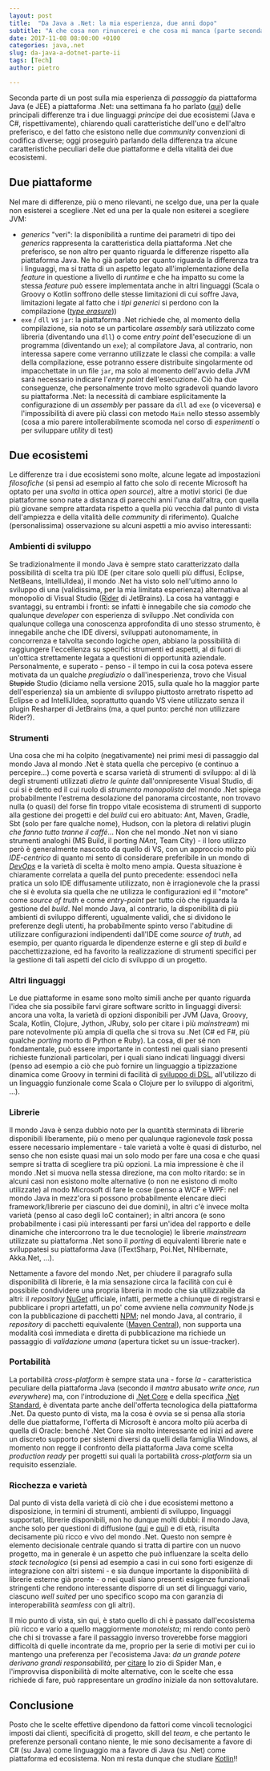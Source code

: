 ```yaml
---
layout: post
title:  "Da Java a .Net: la mia esperienza, due anni dopo"
subtitle: "A che cosa non rinuncerei e che cosa mi manca (parte seconda)"
date: 2017-11-08 08:00:00 +0100
categories: java,.net
slug: da-java-a-dotnet-parte-ii
tags: [Tech]
author: pietro

---
```

Seconda parte di un post sulla mia esperienza di _passaggio_ da piattaforma Java (e JEE) a piattaforma .Net: una settimana fa ho parlato ([qui](/java,.net/2017/10/31/da-java-a-dotnet-parte-i.html)) delle principali differenze tra i due linguaggi _principe_ dei due ecosistemi (Java e C#, rispettivamente), chiarendo quali caratteristiche dell'uno e dell'altro preferisco, e del fatto che esistono nelle due _community_ convenzioni di codifica diverse; oggi proseguirò parlando della differenza tra alcune caratteristiche peculiari delle due piattaforme e della vitalità dei due ecosistemi.

## Due piattaforme
Nel mare di differenze, più o meno rilevanti, ne scelgo due, una per la quale non esisterei a scegliere .Net ed una per la quale non esiterei a scegliere JVM:

- _generics_ "veri": la disponibilità a runtime dei parametri di tipo dei _generics_ rappresenta la caratteristica della piattaforma .Net che preferisco, se non altro per quanto riguarda le differenze rispetto alla piattaforma Java. Ne ho già parlato per quanto riguarda la differenza tra i linguaggi, ma si tratta di un aspetto legato all'implementazione della _feature_ in questione a livello di _runtime_ e che ha impatto su come la stessa _feature_ può essere implementata anche in altri linguaggi (Scala o Groovy o Kotlin soffrono delle stesse limitazioni di cui soffre Java, limitazioni legate al fatto che i _tipi generici_ si perdono con la compilazione ([_type erasure_](https://docs.oracle.com/javase/tutorial/java/generics/erasure.html)))
- `exe` / `dll` _vs_ `jar`: la piattaforma .Net richiede che, al momento della compilazione, sia noto se un particolare _assembly_ sarà utilizzato come libreria (diventando una `dll`) o come _entry point_ dell'esecuzione di un programma (diventando un `exe`); al compilatore Java, al contrario, non interessa sapere come verranno utilizzate le classi che compila: a valle della compilazione, esse potranno essere distribuite singolarmente od impacchettate in un file `jar`, ma solo al momento dell'avvio della JVM sarà necessario indicare l'_entry point_ dell'esecuzione. Ciò ha due conseguenze, che personalmente trovo molto sgradevoli quando lavoro su piattaforma .Net: la necessità di cambiare esplicitamente la configurazione di un _assembly_ per passare da `dll` ad `exe` (o viceversa) e l'impossibilità di avere più classi con metodo `Main` nello stesso assembly (cosa a mio parere intollerabilmente scomoda nel corso di _esperimenti_  o per sviluppare _utility_ di test)

## Due ecosistemi
Le differenze tra i due ecosistemi sono molte, alcune legate ad impostazioni _filosofiche_ (si pensi ad esempio al fatto che solo di recente Microsoft ha optato per una _svolta_ in ottica _open source_), altre a motivi storici (le due piattaforme sono nate a distanza di parecchi anni l'una dall'altra, con quella più giovane sempre attardata rispetto a quella più vecchia dal punto di vista dell'ampiezza e della vitalità delle _community_ di riferimento).
Qualche (personalissima) osservazione su alcuni aspetti a mio avviso interessanti:
### Ambienti di sviluppo
Se tradizionalmente il mondo Java è sempre stato caratterizzato dalla possibilità di scelta tra più IDE (per citare solo quelli più diffusi, Eclipse, NetBeans, IntelliJIdea), il mondo .Net ha visto solo nell'ultimo anno lo sviluppo di una (validissima, per la mia limitata esperienza) alternativa al monopolio di Visual Studio ([Rider](https://www.jetbrains.com/rider/) di JetBrains).
La cosa ha vantaggi e svantaggi, su entrambi i fronti: se infatti è innegabile che sia _comodo_ che qualunque _developer_ con esperienza di sviluppo .Net condivida con qualunque collega una conoscenza approfondita di uno stesso strumento, è innegabile anche che IDE diversi, sviluppati autonomamente, in concorrenza e talvolta secondo logiche _open_, abbiano la possibilità di raggiungere l'eccellenza su specifici strumenti ed aspetti, al di fuori di un'ottica strettamente legata a questioni di opportunità aziendale.
Personalmente, e superato - penso - il tempo in cui la cosa poteva essere motivata da un qualche _pregiudizio_ o dall'inesperienza, trovo che Visual ~~Stupido~~ Studio (diciamo nella versione 2015, sulla quale ho la maggior parte dell'esperienza) sia un ambiente di sviluppo piuttosto arretrato rispetto ad Eclipse o ad IntelliJIdea, soprattutto quando VS viene utilizzato senza il plugin Resharper di JetBrains (ma, a quel punto: perché non utilizzare Rider?).

### Strumenti
Una cosa che mi ha colpito (negativamente) nei primi mesi di passaggio dal mondo Java al mondo .Net è stata quella che percepivo (e continuo a percepire...) come povertà e scarsa varietà di strumenti di sviluppo: al di là degli strumenti utilizzati _dietro le quinte_ dall'onnipresente Visual Studio, di cui si è detto ed il cui ruolo di _strumento monopolista_ del mondo .Net spiega probabilmente l'estrema desolazione del panorama circostante, non trovavo nulla (o quasi) del forse fin troppo vitale ecosistema di strumenti di supporto alla gestione dei progetti e del _build_ cui ero abituato: Ant, Maven, Gradle, Sbt (solo per fare qualche nome), Hudson, con la pletora di relativi plugin _che fanno tutto tranne il caffé_...
Non che nel mondo .Net non vi siano strumenti analoghi (MS Build, il porting _NAnt_, Team City) - il loro utilizzo però è generalmente nascosto da quello di VS, con un approccio molto più _IDE-centrico_ di quanto mi sento di considerare preferibile in un mondo di [_DevOps_](https://en.wikipedia.org/wiki/DevOps) e la varietà di scelta è molto meno ampia.
Questa situazione è chiaramente correlata a quella del punto precedente: essendoci nella pratica un solo IDE diffusamente utilizzato, non è irragionevole che la prassi che si è evoluta sia quella che ne utilizza le configurazioni ed il "motore" come _source of truth_ e come _entry-point_ per tutto ciò che riguarda la gestione del _build_. Nel mondo Java, al contrario, la disponibilità di più ambienti di sviluppo differenti, ugualmente validi, che si dividono le preferenze degli utenti, ha probabilmente spinto verso l'abitudine di utilizzare configurazioni indipendenti dall'IDE come _source of truth_, ad esempio, per quanto riguarda le dipendenze esterne e gli step di _build_ e pacchettizzazione, ed ha favorito la realizzazione di strumenti specifici per la gestione di tali aspetti del ciclo di sviluppo di un progetto.

### Altri linguaggi
Le due piattaforme in esame sono molto simili anche per quanto riguarda l'idea che sia possibile farvi girare software scritto in linguaggi diversi: ancora una volta, la varietà di opzioni disponibili per JVM (Java, Groovy, Scala, Kotlin, Clojure, Jython, JRuby, solo per citare i più _mainstream_) mi pare notevolmente più ampia di quella che si trova su .Net (C# ed F#, più qualche _porting_ morto di Python e Ruby). La cosa, di per sé non fondamentale, può essere importante in contesti nei quali siano presenti richieste funzionali particolari, per i quali siano indicati linguaggi diversi (penso ad esempio a ciò che può fornire un linguaggio a tipizzazione dinamica come Groovy in termini di facilità di [sviluppo di DSL](https://www.amazon.com/Groovy-Domain-Specific-Languages-Fergal-Dearle/dp/1849695407/), all'utilizzo di un linguaggio funzionale come Scala o Clojure per lo sviluppo di algoritmi, ...).

### Librerie
Il mondo Java è senza dubbio noto per la quantità sterminata di librerie disponibili liberamente, più o meno per qualunque ragionevole _task_ possa essere necessario implementare - tale varietà a volte è quasi di disturbo, nel senso che non esiste quasi mai un solo modo per fare una cosa e che quasi sempre si tratta di scegliere tra più opzioni. La mia impressione è che il mondo .Net si muova nella stessa direzione, ma con molto ritardo: se in alcuni casi non esistono molte alternative (o non ne esistono di molto utilizzate) al modo Microsoft di fare le cose (penso a WCF e WPF: nel mondo Java in mezz'ora si possono probabilmente elencare dieci framework/librerie per ciascuno dei due domini), in altri c'è invece molta varietà (penso al caso degli IoC container); in altri ancora (e sono probabilmente i casi più interessanti per farsi un'idea del rapporto e delle dinamiche che intercorrono tra le due tecnologie) le librerie _mainstream_ utilizzate su piattaforma .Net sono il _porting_ di equivalenti librerie nate e sviluppatesi su piattaforma Java (iTextSharp, Poi.Net, NHibernate, Akka.Net, ...).

Nettamente a favore del mondo .Net, per chiudere il paragrafo sulla disponibilità di librerie, è la mia sensazione circa la facilità con cui è possibile condividere una propria libreria in modo che sia utilizzabile da altri: il _repository_ [NuGet](https://www.nuget.org/) ufficiale, infatti, permette a chiunque di registrarsi e pubblicare i propri artefatti, un po' come avviene nella _community_ Node.js con la pubblicazione di pacchetti [NPM](https://www.npmjs.com/); nel mondo Java, al contrario, il _repository_ di pacchetti equivalente ([Maven Central](https://search.maven.org/)), non supporta una modalità così immediata e diretta di pubblicazione ma richiede un passaggio di _validazione umana_ (apertura ticket su un issue-tracker).

### Portabilità
La portabilità _cross-platform_ è sempre stata una - forse *la* - caratteristica peculiare della piattaforma Java (secondo il _mantra_ abusato _write once, run everywhere_) ma, con l'introduzione di [.Net Core](https://www.microsoft.com/net/core) e della specifica [.Net Standard](https://docs.microsoft.com/en-us/dotnet/standard/net-standard), è diventata parte anche dell'offerta tecnologica della piattaforma .Net. Da questo punto di vista, ma la cosa è ovvia se si pensa alla storia delle due piattaforme, l'offerta di Microsoft è ancora molto più acerba di quella di Oracle: benché .Net Core sia molto interessante ed inizi ad avere un discreto supporto per sistemi diversi da quelli della famiglia Windows, al momento non regge il confronto della piattaforma Java come scelta _production ready_ per progetti sui quali la portabilità _cross-platform_ sia un requisito essenziale.

### Ricchezza e varietà
Dal punto di vista della varietà di ciò che i due ecosistemi mettono a disposizione, in termini di strumenti, ambienti di sviluppo, linguaggi supportati, librerie disponibili, non ho dunque molti dubbi: il mondo Java, anche solo per questioni di diffusione ([qui](http://pypl.github.io/PYPL.html) e [qui](https://www.tiobe.com/tiobe-index/)) e di età, risulta decisamente più ricco e vivo del mondo .Net. Questo non sempre è elemento decisionale centrale quando si tratta di partire con un nuovo progetto, ma in generale è un aspetto che può influenzare la scelta dello _stack tecnologico_ (si pensi ad esempio a casi in cui sono forti esigenze di integrazione con altri sistemi - e sia dunque importante la disponibilità di librerie esterne già pronte - o nei quali siano presenti esigenze funzionali stringenti che rendono interessante disporre di un set di linguaggi vario, ciascuno _well suited_ per uno specifico scopo ma con garanzia di interoperabilità _seamless_ con gli altri).

Il mio punto di vista, sin qui, è stato quello di chi è passato dall'ecosistema più ricco e vario a quello maggiormente _monoteista_; mi rendo conto però che chi si trovasse a fare il passaggio inverso troverebbe forse maggiori difficoltà di quelle incontrate da me, proprio per la serie di motivi per cui io mantengo una preferenza per l'ecosistema Java: _da un grande potere derivano grandi responsabilità_, per [citare](https://it.wikipedia.org/wiki/Ben_Parker) lo zio di Spider Man, e l'improvvisa disponibilità di molte alternative, con le scelte che essa richiede di fare, può rappresentare un _gradino_ iniziale da non sottovalutare.

## Conclusione
Posto che le scelte effettive dipendono da fattori come vincoli tecnologici imposti dai clienti, specificità di progetto, skill del _team_, e che pertanto le preferenze personali contano niente, le mie sono decisamente a favore di C# (su Java) come linguaggio ma a favore di Java (su .Net) come piattaforma ed ecosistema. Non mi resta dunque che studiare [Kotlin](https://kotlinlang.org/)!!